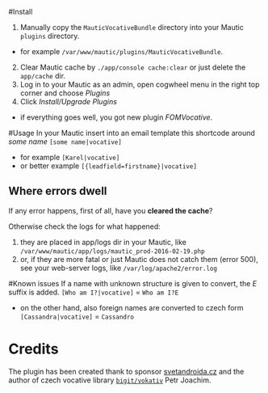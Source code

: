 #Install

1. Manually copy the `MauticVocativeBundle` directory into your Mautic `plugins` directory.
 - for example `/var/www/mautic/plugins/MauticVocativeBundle`.
2. Clear Mautic cache by `./app/console cache:clear` or just delete the `app/cache` dir.
3. Log in to your Mautic as an admin, open cogwheel menu in the right top corner and choose *Plugins*
4. Click *Install/Upgrade Plugins*
 - if everything goes well, you got new plugin *FOMVocative*.

#Usage
In your Mautic insert into an email template this shortcode around *some name*
`[some name|vocative]`
- for example `[Karel|vocative]`
- or better example `[{leadfield=firstname}|vocative]`

## Where errors dwell
 If any error happens, first of all, have you **cleared the cache**?
 
 Otherwise check the logs for what happened:
 
 1. they are placed in app/logs dir in your Mautic, like `/var/www/mautic/app/logs/mautic_prod-2016-02-19.php`
 2. or, if they are more fatal or just Mautic does not catch them (error 500), see your web-server logs, like `/var/log/apache2/error.log`

#Known issues
If a name with unknown structure is given to convert, the *E* suffix is added.
`[Who am I?|vocative]` = `Who am I?E`
 - on the other hand, also foreign names are converted to czech form
 `[Cassandra|vocative]` = `Cassandro`

# Credits
The plugin has been created thank to sponsor [svetandroida.cz](https://www.svetandroida.cz/)
and the author of czech vocative library [`bigit/vokativ`](https://bitbucket.org/bigit/vokativ.git) Petr Joachim.
